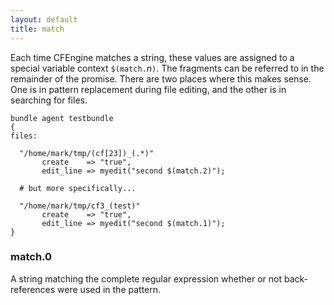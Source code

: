 ```yaml
---
layout: default
title: match
---
```


Each time CFEngine matches a string, these values are assigned to a special
variable context `$(match.`_n_`)`. The fragments can be referred to in the
remainder of the promise. There are two places where this makes sense. One is
in pattern replacement during file editing, and the other is in searching for
files.

```cf3
bundle agent testbundle
{
files:

  "/home/mark/tmp/(cf[23])_(.*)"
       create    => "true",
       edit_line => myedit("second $(match.2)");

  # but more specifically...

  "/home/mark/tmp/cf3_(test)"
       create    => "true",
       edit_line => myedit("second $(match.1)");
}
```

### match.0

A string matching the complete regular expression whether or not
back-references were used in the pattern.
